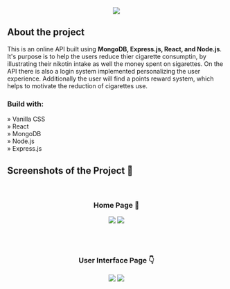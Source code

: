 <div align='center'><img src='https://github.com/demetrisdev/mern-cigarettes-counter/assets/112802137/2f44339f-6b21-4dd5-a94f-a3c94761819e'/></div>

<h2>About the project</h2>

<p>This is an online API built using  <strong>MongoDB, Express.js, React, and Node.js</strong>. It's purpose is to help the users reduce thier cigarette consumptin, by illustrating their nikotin intake as well the money spent on sigarettes. On the API there is also a login system implemented personalizing the user experience. Additionally the user will find a points reward system, which helps to motivate the reduction of cigarettes use.</p>

<h3>Build with:</h3>

» Vanilla CSS <br>
» React <br>
» MongoDB <br>
» Node.js <br>
» Express.js

<h2>Screenshots of the Project 📸</h2>
<br>
<h3 align='center'>Home Page 🏡</h3>

<div align='center'>
<img src='https://github.com/demetrisdev/mern-cigarettes-counter/assets/112802137/e2d90c80-e131-4b7a-8edf-c12ec4fa1dcc'/>
<img src='https://github.com/demetrisdev/mern-cigarettes-counter/assets/112802137/77d2a899-5ed5-42f6-8fda-14815a2905ce'/>
</div>

<br><br>

<h3 align='center'>User Interface Page 👇</h3>

<div align='center'>
<img src='https://github.com/demetrisdev/mern-cigarettes-counter/assets/112802137/cc8be61a-c299-416c-88ea-7d2bba4dfa09'/>
<img src='https://github.com/demetrisdev/mern-cigarettes-counter/assets/112802137/da5aa1ed-61e7-4424-8cc9-1619d226a150'/>
</div>
